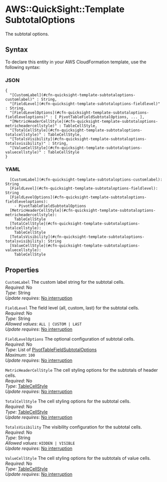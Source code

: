 # AWS::QuickSight::Template SubtotalOptions<a name="aws-properties-quicksight-template-subtotaloptions"></a>

The subtotal options\.

## Syntax<a name="aws-properties-quicksight-template-subtotaloptions-syntax"></a>

To declare this entity in your AWS CloudFormation template, use the following syntax:

### JSON<a name="aws-properties-quicksight-template-subtotaloptions-syntax.json"></a>

```
{
  "[CustomLabel](#cfn-quicksight-template-subtotaloptions-customlabel)" : String,
  "[FieldLevel](#cfn-quicksight-template-subtotaloptions-fieldlevel)" : String,
  "[FieldLevelOptions](#cfn-quicksight-template-subtotaloptions-fieldleveloptions)" : [ PivotTableFieldSubtotalOptions, ... ],
  "[MetricHeaderCellStyle](#cfn-quicksight-template-subtotaloptions-metricheadercellstyle)" : TableCellStyle,
  "[TotalCellStyle](#cfn-quicksight-template-subtotaloptions-totalcellstyle)" : TableCellStyle,
  "[TotalsVisibility](#cfn-quicksight-template-subtotaloptions-totalsvisibility)" : String,
  "[ValueCellStyle](#cfn-quicksight-template-subtotaloptions-valuecellstyle)" : TableCellStyle
}
```

### YAML<a name="aws-properties-quicksight-template-subtotaloptions-syntax.yaml"></a>

```
  [CustomLabel](#cfn-quicksight-template-subtotaloptions-customlabel): String
  [FieldLevel](#cfn-quicksight-template-subtotaloptions-fieldlevel): String
  [FieldLevelOptions](#cfn-quicksight-template-subtotaloptions-fieldleveloptions):
    - PivotTableFieldSubtotalOptions
  [MetricHeaderCellStyle](#cfn-quicksight-template-subtotaloptions-metricheadercellstyle):
    TableCellStyle
  [TotalCellStyle](#cfn-quicksight-template-subtotaloptions-totalcellstyle):
    TableCellStyle
  [TotalsVisibility](#cfn-quicksight-template-subtotaloptions-totalsvisibility): String
  [ValueCellStyle](#cfn-quicksight-template-subtotaloptions-valuecellstyle):
    TableCellStyle
```

## Properties<a name="aws-properties-quicksight-template-subtotaloptions-properties"></a>

`CustomLabel` <a name="cfn-quicksight-template-subtotaloptions-customlabel"></a>
The custom label string for the subtotal cells\.  
_Required_: No  
_Type_: String  
_Update requires_: [No interruption](https://docs.aws.amazon.com/AWSCloudFormation/latest/UserGuide/using-cfn-updating-stacks-update-behaviors.html#update-no-interrupt)

`FieldLevel` <a name="cfn-quicksight-template-subtotaloptions-fieldlevel"></a>
The field level \(all, custom, last\) for the subtotal cells\.  
_Required_: No  
_Type_: String  
_Allowed values_: `ALL | CUSTOM | LAST`  
_Update requires_: [No interruption](https://docs.aws.amazon.com/AWSCloudFormation/latest/UserGuide/using-cfn-updating-stacks-update-behaviors.html#update-no-interrupt)

`FieldLevelOptions` <a name="cfn-quicksight-template-subtotaloptions-fieldleveloptions"></a>
The optional configuration of subtotal cells\.  
_Required_: No  
_Type_: List of [PivotTableFieldSubtotalOptions](aws-properties-quicksight-template-pivottablefieldsubtotaloptions.md)  
_Maximum_: `100`  
_Update requires_: [No interruption](https://docs.aws.amazon.com/AWSCloudFormation/latest/UserGuide/using-cfn-updating-stacks-update-behaviors.html#update-no-interrupt)

`MetricHeaderCellStyle` <a name="cfn-quicksight-template-subtotaloptions-metricheadercellstyle"></a>
The cell styling options for the subtotals of header cells\.  
_Required_: No  
_Type_: [TableCellStyle](aws-properties-quicksight-template-tablecellstyle.md)  
_Update requires_: [No interruption](https://docs.aws.amazon.com/AWSCloudFormation/latest/UserGuide/using-cfn-updating-stacks-update-behaviors.html#update-no-interrupt)

`TotalCellStyle` <a name="cfn-quicksight-template-subtotaloptions-totalcellstyle"></a>
The cell styling options for the subtotal cells\.  
_Required_: No  
_Type_: [TableCellStyle](aws-properties-quicksight-template-tablecellstyle.md)  
_Update requires_: [No interruption](https://docs.aws.amazon.com/AWSCloudFormation/latest/UserGuide/using-cfn-updating-stacks-update-behaviors.html#update-no-interrupt)

`TotalsVisibility` <a name="cfn-quicksight-template-subtotaloptions-totalsvisibility"></a>
The visibility configuration for the subtotal cells\.  
_Required_: No  
_Type_: String  
_Allowed values_: `HIDDEN | VISIBLE`  
_Update requires_: [No interruption](https://docs.aws.amazon.com/AWSCloudFormation/latest/UserGuide/using-cfn-updating-stacks-update-behaviors.html#update-no-interrupt)

`ValueCellStyle` <a name="cfn-quicksight-template-subtotaloptions-valuecellstyle"></a>
The cell styling options for the subtotals of value cells\.  
_Required_: No  
_Type_: [TableCellStyle](aws-properties-quicksight-template-tablecellstyle.md)  
_Update requires_: [No interruption](https://docs.aws.amazon.com/AWSCloudFormation/latest/UserGuide/using-cfn-updating-stacks-update-behaviors.html#update-no-interrupt)

